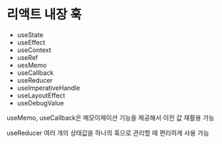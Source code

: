 # 리액트 내장 훅

- useState
- useEffect
- useContext
- useRef
- uesMemo
- useCallback
- useReducer
- useImperativeHandle
- useLayoutEffect
- useDebugValue

useMemo, useCallback은 메모이제이션 기능을 제공해서 이전 값 재활용 가능

useReducer 여러 개의 상태값을 하나의 훅으로 관리할 때 편리하게 사용 가능

